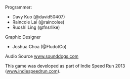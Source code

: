 Programmer:
* Davy Kuo (@david50407)
* Raincole Lai (@raincolee)
* Ruoshi Ling (@fnsrlike)

Graphic Designer
* Joshua Choa (@FludotCo)

Audio Source
www.sounddogs.com

This game was developed as part of Indie Speed Run 2013 (www.indiespeedrun.com).
